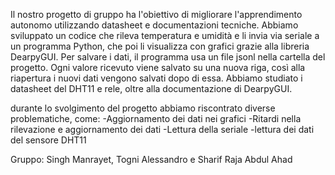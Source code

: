 Il nostro progetto di gruppo ha l'obiettivo di migliorare l'apprendimento autonomo utilizzando datasheet e documentazioni tecniche. 
Abbiamo sviluppato un codice che rileva temperatura e umidità e li invia via seriale a un programma Python, che poi li visualizza con grafici grazie alla libreria DearpyGUI.
Per salvare i dati, il programma usa un file jsonl nella cartella del progetto. Ogni valore ricevuto viene salvato su una nuova riga, così alla riapertura i nuovi dati vengono salvati dopo di essa.
Abbiamo studiato i datasheet del DHT11 e rele, oltre alla documentazione di DearpyGUI.

durante lo svolgimento del progetto abbiamo riscontrato diverse problematiche, come:
-Aggiornamento dei dati nei grafici
-Ritardi nella rilevazione e aggiornamento dei dati
-Lettura della seriale 
-lettura dei dati del sensore DHT11

Gruppo: Singh Manrayet, Togni Alessandro e Sharif Raja Abdul Ahad
